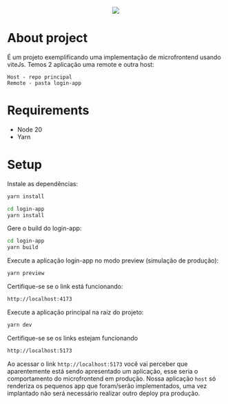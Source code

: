 <p align="center">
  <img src="https://github.com/HenriqueSouzza/microfrontend-vite/assets/52017795/02ed7ea9-b568-463e-b5bc-24e6236aec02">
</p>

# About project

É um projeto exemplificando uma implementação de microfrontend usando viteJs. Temos 2 aplicação uma remote e outra host:

```
Host - repo principal
Remote - pasta login-app
```

# Requirements

- Node 20
- Yarn

# Setup

Instale as dependências:

```bash
yarn install

cd login-app 
yarn install
```

Gere o build do login-app:

```bash
cd login-app 
yarn build
```

Execute a aplicação login-app no modo preview (simulação de produção):

```bash
yarn preview
```

Certifique-se se o link está funcionando:

```bash
http://localhost:4173
```

Execute a aplicação principal na raiz do projeto:

```bash
yarn dev
```

Certifique-se se os links estejam funcionando

```bash
http://localhost:5173
```

Ao acessar o link `http://localhost:5173` você vai perceber que aparentemente está sendo apresentado um aplicação, esse seria o comportamento do microfrontend em produção. Nossa aplicação `host` só renderiza os pequenos app que foram/serão implementados, uma vez implantado não será necessário realizar outro deploy pra produção.
